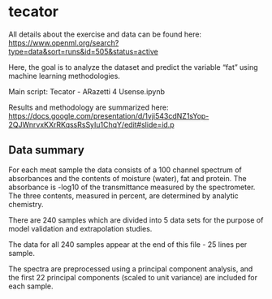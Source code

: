 # tecator

All details about the exercise and data can be found here: https://www.openml.org/search?type=data&sort=runs&id=505&status=active

Here, the goal is to analyze the dataset and predict the variable “fat” using machine learning methodologies.

Main script: Tecator - ARazetti 4 Usense.ipynb

Results and methodology are summarized here: https://docs.google.com/presentation/d/1vji543cdNZ1sYop-2QJWnrvxKXrRKqssRsSyIu1ChqY/edit#slide=id.p

## Data summary

For each meat sample the data consists of a 100 channel spectrum of absorbances and the contents of moisture (water), fat and protein. The absorbance is -log10 of the transmittance measured by the spectrometer. The three contents, measured in percent, 
are determined by analytic chemistry.

There are 240 samples which are divided into 5 data sets for the purpose 
of model validation and extrapolation studies. 

The data for all 240 samples appear at the end of this file - 25 lines per sample. 

The spectra are preprocessed using a principal component analysis, and the first 22 principal components (scaled to unit variance) are included for each sample.
